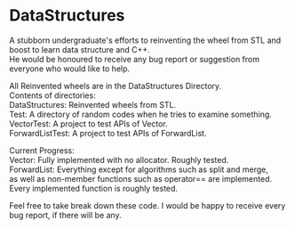 # DataStructures
A stubborn undergraduate's efforts to reinventing the wheel from STL and boost to learn data structure and C++. <br />
He would be honoured to receive any bug report or suggestion from everyone who would like to help.<br />

All Reinvented wheels are in the DataStructures Directory.<br />
Contents of directories:<br />
    DataStructures: Reinvented wheels from STL.<br />
    Test: A directory of random codes when he tries to examine something.<br />
    VectorTest: A project to test APIs of Vector.<br />
    ForwardListTest: A project to test APIs of ForwardList.<br />
    
Current Progress:<br />
    Vector: Fully implemented with no allocator. Roughly tested.<br />
    ForwardList: Everything except for algorithms such as split and merge, <br />
    as well as non-member functions such as operator== are implemented.<br />
    Every implemented function is roughly tested.<br />
    
Feel free to take break down these code. I would be happy to receive every bug report, if there will be any.<br />

